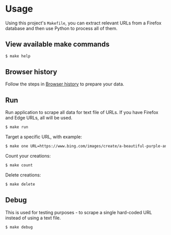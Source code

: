 # Usage

Using this project's `Makefile`, you can extract relevant URLs from a Firefox database and then use Python to process all of them.


## View available make commands

```sh
$ make help
```


## Browser history

Follow the steps in [Browser history](browser-history.md) to prepare your data.


## Run

Run application to scrape all data for text file of URLs. If you have Firefox and Edge URLs, all will be used.

```sh
$ make run
```

Target a specific URL, with example:

```sh
$ make one URL=https://www.bing.com/images/create/a-beautiful-purple-and-yellow-flower-with-water-dr/651328ae9a6646c9b1b66c9a26c1bf2f
```

Count your creations:

```sh
$ make count
```

Delete creations:

```sh
$ make delete
```


## Debug

This is used for testing purposes - to scrape a single hard-coded URL instead of using a text file.

```sh
$ make debug
```

